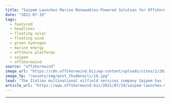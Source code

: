 ```yaml
---
title: "Saipem Launches Marine Renewables-Powered Solution for Offshore Green Hydrogen Production"
date: "2021-07-19"
tags: 
  - featured
  - headlines
  - floating solar
  - floating wind
  - green hydrogen
  - marine energy
  - offshore platforms
  - saipem
  - offshorewind
source: "offshorewind"
image_url: "https://cdn.offshorewind.biz/wp-content/uploads/sites/2/2021/07/19124503/Saipem.jpg"
image_fp: "/assets/img/post_thumbnails/16.jpg"
lead: "The Italian multinational oilfield services company Saipem has launched SUISO, a technological solution that"
article_url: "https://www.offshorewind.biz/2021/07/19/saipem-launches-marine-renewables-powered-solution-for-offshore-green-hydrogen-production/"
---
```


---
